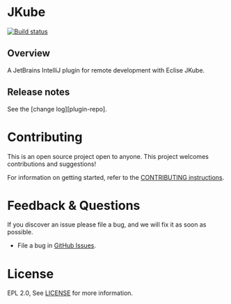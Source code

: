 # JKube

[![Build status](https://github.com/jeffmaury/intellij-intellij-jkube/workflows/Java%20CI%20with%20Gradle/badge.svg)](https://github.com/redhat-developer/intellij-openshift-connector/actions?query=workflow%3A%22Java+CI+with+Gradle%22)


## Overview

A JetBrains IntelliJ plugin for remote development with Eclise JKube.


## Release notes

See the [change log][plugin-repo].

Contributing
============
This is an open source project open to anyone. This project welcomes contributions and suggestions!

For information on getting started, refer to the [CONTRIBUTING instructions](CONTRIBUTING.md).


Feedback & Questions
====================
If you discover an issue please file a bug, and we will fix it as soon as possible.
* File a bug in [GitHub Issues](https://github.com/jeffmaury/intellij-jkube/issues).

License
=======
EPL 2.0, See [LICENSE](LICENSE) for more information.